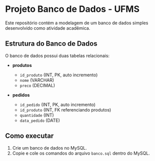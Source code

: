 # Projeto Banco de Dados - UFMS

Este repositório contém a modelagem de um banco de dados simples desenvolvido como atividade acadêmica.

## Estrutura do Banco de Dados

O banco de dados possui duas tabelas relacionais:

- **produtos**
  - `id_produto` (INT, PK, auto incremento)
  - `nome` (VARCHAR)
  - `preco` (DECIMAL)

- **pedidos**
  - `id_pedido` (INT, PK, auto incremento)
  - `id_produto` (INT, FK referenciando produtos)
  - `quantidade` (INT)
  - `data_pedido` (DATE)

## Como executar

1. Crie um banco de dados no MySQL.  
2. Copie e cole os comandos do arquivo `banco.sql` dentro do MySQL.
